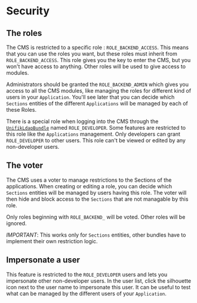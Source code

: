 Security
=========================

## The roles

The CMS is restricted to a specific role : ``ROLE_BACKEND_ACCESS``.
This means that you can use the roles you want, but these roles must inherit from ``ROLE_BACKEND_ACCESS``.
This role gives you the key to enter the CMS, but you won't have access to anything.
Other roles will be used to give access to modules.

Administrators should be granted the ``ROLE_BACKEND_ADMIN`` which gives you access to all the CMS modules, like managing the roles for different kind of users in your ``Application``.
You'll see later that you can decide which ``Sections`` entities of the different ``Applications`` will be managed by each of these Roles.

There is a special role when logging into the CMS through the [``UnifikLdapBundle``](https://github.com/unifik/UnifikLdapBundle) named ``ROLE_DEVELOPER``.
Some features are restricted to this role like the ``Applications`` management.
Only developers can grant ``ROLE_DEVELOPER`` to other users. This role can't be viewed or edited by any non-developer users.

## The voter

The CMS uses a voter to manage restrictions to the Sections of the applications.
When creating or editing a role, you can decide which ``Sections`` entities will be managed by users having this role.
The voter will then hide and block access to the ``Sections`` that are not managable by this role.

Only roles beginning with ``ROLE_BACKEND_`` will be voted. Other roles will be ignored.

*IMPORTANT*: This works only for ``Sections`` entities, other bundles have to implement their own restriction logic.

## Impersonate a user

This feature is restricted to the ``ROLE_DEVELOPER`` users and lets you impersonate other non-developer users.
In the user list, click the silhouette icon next to the user name to impersonate this user.
It can be useful to test what can be managed by the different users of your ``Application``.
